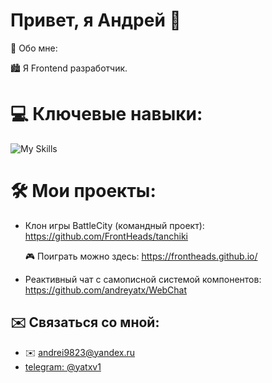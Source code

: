 # Привет, я Андрей 👋

🙍 Обо мне:


🏙️ Я Frontend разработчик.



# 💻 Ключевые навыки:

![My Skills](https://skillicons.dev/icons?i=js,ts,react,redux,jest,html,css)

# 🛠️ Мои проекты:

* Клон игры BattleCity (командный проект):
https://github.com/FrontHeads/tanchiki

  🎮 Поиграть можно здесь: https://frontheads.github.io/

* Реактивный чат с самописной системой компонентов:
https://github.com/andreyatx/WebChat

## ✉️ Связаться со мной:

* ✉️ andrei9823@yandex.ru
*  <a href="https://t.me/yatxv1"> telegram: @yatxv1</a>
